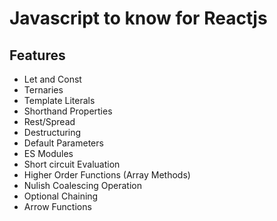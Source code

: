 # Javascript to know for Reactjs

## Features

- Let and Const
- Ternaries
- Template Literals
- Shorthand Properties
- Rest/Spread
- Destructuring
- Default Parameters
- ES Modules
- Short circuit Evaluation
- Higher Order Functions (Array Methods)
- Nulish Coalescing Operation
- Optional Chaining
- Arrow Functions
  